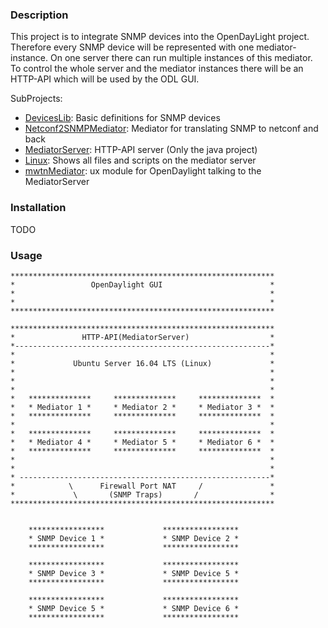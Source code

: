 ### Description

This project is to integrate SNMP devices into the OpenDayLight project. Therefore every SNMP device will be represented with one mediator-instance. On one server there can run multiple instances of this mediator. To control the whole server and the mediator instances there will be an HTTP-API which will be used by the ODL GUI.
 
SubProjects:

* [DevicesLib](DevicesLib/): Basic definitions for SNMP devices
* [Netconf2SNMPMediator](Netconf2SNMPMediator/): Mediator for translating SNMP to netconf and back
* [MediatorServer](MediatorServer/): HTTP-API server (Only the java project)
* [Linux](Linux/README.md): Shows all files and scripts on the mediator server
* [mwtnMediator](mwtnMediator/): ux module for OpenDaylight talking to the MediatorServer

### Installation

TODO

### Usage

```
***********************************************************
*                 OpenDaylight GUI                        *
*                                                         *
*                                                         *
***********************************************************

***********************************************************
*               HTTP-API(MediatorServer)                  *
*---------------------------------------------------------*
*                                                         *
*             Ubuntu Server 16.04 LTS (Linux)             *
*                                                         *
*                                                         *
*                                                         *
*   **************     **************     **************  *
*   * Mediator 1 *     * Mediator 2 *     * Mediator 3 *  *
*   **************     **************     **************  *
*                                                         *
*   **************     **************     **************  *
*   * Mediator 4 *     * Mediator 5 *     * Mediator 6 *  *
*   **************     **************     **************  *
*                                                         *
*                                                         *
* --------------------------------------------------------*
*            \      Firewall Port NAT     /               *
*             \       (SNMP Traps)       /                *
***********************************************************


    *****************             *****************
    * SNMP Device 1 *             * SNMP Device 2 *
    *****************             *****************

    *****************             *****************
    * SNMP Device 3 *             * SNMP Device 5 *
    *****************             *****************

    *****************             *****************
    * SNMP Device 5 *             * SNMP Device 6 *
    *****************             *****************


```

